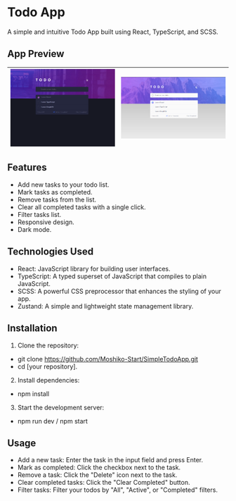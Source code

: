 # Todo App

A simple and intuitive Todo App built using React, TypeScript, and SCSS.

## App Preview

![Todo App Screenshot 1](/src/assets/todo-app1.png) | ![Todo App Screenshot 2](/src/assets/todo-app2.png)
:-------------------------:|:-------------------------:


## Features

- Add new tasks to your todo list.
- Mark tasks as completed.
- Remove tasks from the list.
- Clear all completed tasks with a single click.
- Filter tasks list.
- Responsive design.
- Dark mode.

## Technologies Used

- React: JavaScript library for building user interfaces.
- TypeScript: A typed superset of JavaScript that compiles to plain JavaScript.
- SCSS: A powerful CSS preprocessor that enhances the styling of your app.
- Zustand: A simple and lightweight state management library.

## Installation

1. Clone the repository:
- git clone https://github.com/Moshiko-Start/SimpleTodoApp.git
- cd [your repository].
2. Install dependencies:
- npm install
3. Start the development server:
- npm run dev / npm start 

## Usage

- Add a new task: Enter the task in the input field and press Enter.
- Mark as completed: Click the checkbox next to the task.
- Remove a task: Click the "Delete" icon next to the task.
- Clear completed tasks: Click the "Clear Completed" button.
- Filter tasks: Filter your todos by "All", "Active", or "Completed" filters.




